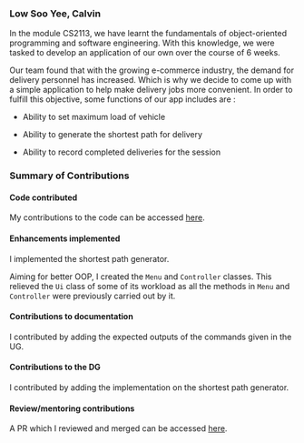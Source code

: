 ### Low Soo Yee, Calvin

In the module CS2113, we have learnt the fundamentals of object-oriented programming and software engineering. 
With this knowledge, we were tasked to develop an application of our own over the course of 6 weeks.

Our team found that with the growing e-commerce industry, the demand for delivery personnel has increased. 
Which is why we decide to come up with a simple application to help make delivery jobs more convenient.
In order to fulfill this objective, some functions of our app  includes are :
* Ability to set maximum load of vehicle
  

* Ability to generate the shortest path for delivery
  

* Ability to record completed deliveries for the session

### Summary of Contributions

#### Code contributed
My contributions to the code can be accessed [here](https://nus-cs2113-ay2021s2.github.io/tp-dashboard/?search=&sort=groupTitle&sortWithin=title&since=&timeframe=commit&mergegroup=&groupSelect=groupByRepos&breakdown=false&tabOpen=true&tabType=authorship&tabAuthor=e0699194&tabRepo=AY2021S2-CS2113-W10-1%2Ftp%5Bmaster%5D&authorshipIsMergeGroup=false&authorshipFileTypes=docs~functional-code~test-code).

#### Enhancements implemented
I implemented the shortest path generator.

Aiming for better OOP, I created the `Menu` and `Controller` classes. This relieved the `Ui` class of some of its workload
as all the methods in `Menu` and `Controller` were previously carried out by it.

#### Contributions to documentation
I contributed by adding the expected outputs of the commands given in the UG.

#### Contributions to the DG
I contributed by adding the implementation on the shortest path generator.

#### Review/mentoring contributions
A PR which I reviewed and merged can be accessed [here](https://github.com/AY2021S2-CS2113-W10-1/tp/pull/114).


